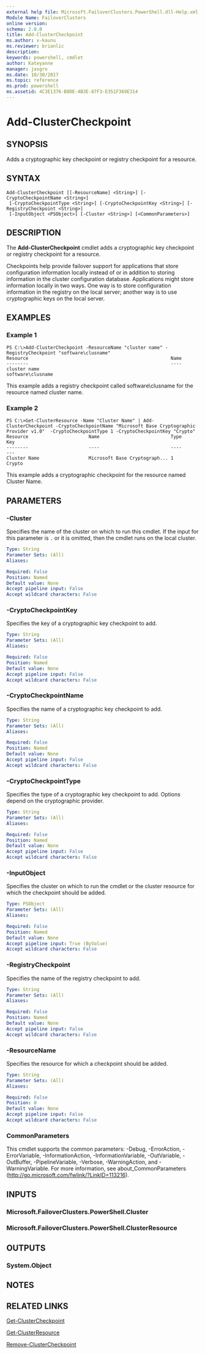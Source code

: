 ```yaml
---
external help file: Microsoft.FailoverClusters.PowerShell.dll-Help.xml
Module Name: FailoverClusters
online version: 
schema: 2.0.0
title: Add-ClusterCheckpoint
ms.author: v-kaunu
ms.reviewer: brianlic
description: 
keywords: powershell, cmdlet
author: Kateyanne
manager: jasgro
ms.date: 10/30/2017
ms.topic: reference
ms.prod: powershell
ms.assetid: 4C3E1376-B8DE-4B3E-87F3-E351F369E314
---
```


# Add-ClusterCheckpoint

## SYNOPSIS
Adds a cryptographic key checkpoint or registry checkpoint for a resource.

## SYNTAX

```
Add-ClusterCheckpoint [[-ResourceName] <String>] [-CryptoCheckpointName <String>]
 [-CryptoCheckpointType <String>] [-CryptoCheckpointKey <String>] [-RegistryCheckpoint <String>]
 [-InputObject <PSObject>] [-Cluster <String>] [<CommonParameters>]
```

## DESCRIPTION
The **Add-ClusterCheckpoint** cmdlet adds a cryptographic key checkpoint or registry checkpoint for a resource.

Checkpoints help provide failover support for applications that store configuration information locally instead of or in addition to storing information in the cluster configuration database.
Applications might store information locally in two ways.
One way is to store configuration information in the registry on the local server; another way is to use cryptographic keys on the local server.

## EXAMPLES

### Example 1
```
PS C:\>Add-ClusterCheckpoint -ResourceName "cluster name" -RegistryCheckpoint "software\clusname"
Resource                                                    Name 
--------                                                    ---- 
cluster name                                                software\clusname
```

This example adds a registry checkpoint called software\clusname for the resource named cluster name.

### Example 2
```
PS C:\>Get-ClusterResource -Name "Cluster Name" | Add-ClusterCheckpoint -CryptoCheckpointName "Microsoft Base Cryptographic Provider v1.0"  -CryptoCheckpointType 1 -CryptoCheckpointKey "Crypto"
Resource                      Name                          Type                          Key 
--------                      ----                          ----                          --- 
Cluster Name                  Microsoft Base Cryptograph... 1                             Crypto
```

This example adds a cryptographic checkpoint for the resource named Cluster Name.

## PARAMETERS

### -Cluster
Specifies the name of the cluster on which to run this cmdlet.
If the input for this parameter is `.` or it is omitted, then the cmdlet runs on the local cluster.

```yaml
Type: String
Parameter Sets: (All)
Aliases: 

Required: False
Position: Named
Default value: None
Accept pipeline input: False
Accept wildcard characters: False
```

### -CryptoCheckpointKey
Specifies the key of a cryptographic key checkpoint to add.

```yaml
Type: String
Parameter Sets: (All)
Aliases: 

Required: False
Position: Named
Default value: None
Accept pipeline input: False
Accept wildcard characters: False
```

### -CryptoCheckpointName
Specifies the name of a cryptographic key checkpoint to add.

```yaml
Type: String
Parameter Sets: (All)
Aliases: 

Required: False
Position: Named
Default value: None
Accept pipeline input: False
Accept wildcard characters: False
```

### -CryptoCheckpointType
Specifies the type of a cryptographic key checkpoint to add.
Options depend on the cryptographic provider.

```yaml
Type: String
Parameter Sets: (All)
Aliases: 

Required: False
Position: Named
Default value: None
Accept pipeline input: False
Accept wildcard characters: False
```

### -InputObject
Specifies the cluster on which to run the cmdlet or the cluster resource for which the checkpoint should be added.

```yaml
Type: PSObject
Parameter Sets: (All)
Aliases: 

Required: False
Position: Named
Default value: None
Accept pipeline input: True (ByValue)
Accept wildcard characters: False
```

### -RegistryCheckpoint
Specifies the name of the registry checkpoint to add.

```yaml
Type: String
Parameter Sets: (All)
Aliases: 

Required: False
Position: Named
Default value: None
Accept pipeline input: False
Accept wildcard characters: False
```

### -ResourceName
Specifies the resource for which a checkpoint should be added.

```yaml
Type: String
Parameter Sets: (All)
Aliases: 

Required: False
Position: 0
Default value: None
Accept pipeline input: False
Accept wildcard characters: False
```

### CommonParameters
This cmdlet supports the common parameters: -Debug, -ErrorAction, -ErrorVariable, -InformationAction, -InformationVariable, -OutVariable, -OutBuffer, -PipelineVariable, -Verbose, -WarningAction, and -WarningVariable. For more information, see about_CommonParameters (http://go.microsoft.com/fwlink/?LinkID=113216).

## INPUTS

### Microsoft.FailoverClusters.PowerShell.Cluster

### Microsoft.FailoverClusters.PowerShell.ClusterResource

## OUTPUTS

### System.Object

## NOTES

## RELATED LINKS

[Get-ClusterCheckpoint](./Get-ClusterCheckpoint.md)

[Get-ClusterResource](./Get-ClusterResource.md)

[Remove-ClusterCheckpoint](./Remove-ClusterCheckpoint.md)

